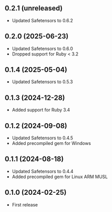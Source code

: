 ## 0.2.1 (unreleased)

- Updated Safetensors to 0.6.2

## 0.2.0 (2025-06-23)

- Updated Safetensors to 0.6.0
- Dropped support for Ruby < 3.2

## 0.1.4 (2025-05-04)

- Updated Safetensors to 0.5.3

## 0.1.3 (2024-12-28)

- Added support for Ruby 3.4

## 0.1.2 (2024-09-08)

- Updated Safetensors to 0.4.5
- Added precompiled gem for Windows

## 0.1.1 (2024-08-18)

- Updated Safetensors to 0.4.4
- Added precompiled gem for Linux ARM MUSL

## 0.1.0 (2024-02-25)

- First release
